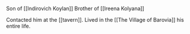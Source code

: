 Son of [[Indirovich Koylan]]
Brother of [[Ireena Kolyana]]

Contacted him at the [[tavern]]. Lived in the [[The Village of Barovia]] his entire life. 